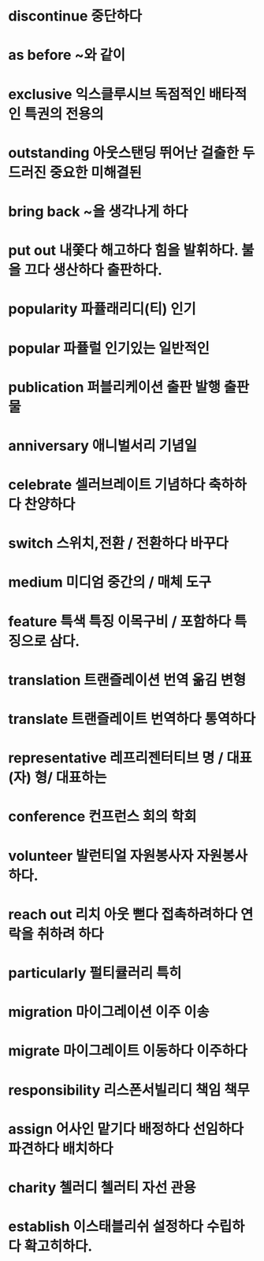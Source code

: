# discontinue 중단하다

# as before ~와 같이

# exclusive 익스클루시브 독점적인 배타적인 특권의 전용의 

# outstanding  아웃스탠딩 뛰어난 걸출한 두드러진 중요한 미해결된

# bring back ~을 생각나게 하다 

# put out 내쫓다 해고하다 힘을 발휘하다. 불을 끄다 생산하다 출판하다.

# popularity 파퓰래리디(티) 인기

# popular 파퓰럴 인기있는 일반적인

# publication 퍼블리케이션 출판 발행 출판물

# anniversary 애니벌서리 기념일

# celebrate 셀러브레이트 기념하다 축하하다 찬양하다

# switch 스위치,전환 / 전환하다 바꾸다

# medium 미디엄 중간의 / 매체 도구

# feature 특색 특징 이목구비 / 포함하다 특징으로 삼다.

# translation 트랜즐레이션 번역 옮김 변형

# translate  트랜즐레이트 번역하다 통역하다

# representative 레프리젠터티브 명 / 대표(자) 형/ 대표하는

# conference 컨프런스 회의 학회 

# volunteer 발런티얼 자원봉사자  자원봉사하다.

# reach out 리치 아웃 뻗다 접촉하려하다 연락을 취하려 하다

# particularly 펄티큘러리 특히 

# migration 마이그레이션 이주 이송

# migrate 마이그레이트 이동하다 이주하다

# responsibility 리스폰서빌리디 책임 책무

# assign 어사인 맡기다 배정하다 선임하다 파견하다 배치하다

# charity  첼러디 첼러티 자선 관용
 
# establish 이스태블리쉬 설정하다 수립하다 확고히하다.
